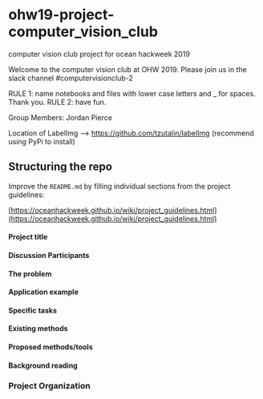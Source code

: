 # ohw19-project-computer_vision_club
computer vision club project for ocean hackweek 2019

Welcome to the computer vision club at OHW 2019. Please join us in the slack channel #computervisionclub-2

RULE 1: name notebooks and files with lower case letters and _ for spaces. Thank you.
RULE 2: have fun.

Group Members:
Jordan Pierce

Location of LabelImg --> https://github.com/tzutalin/labelImg (recommend using PyPi to install)


## Structuring the repo

Improve the `README.md` by filling individual sections from the project guidelines:

[https://oceanhackweek.github.io/wiki/project_guidelines.html](https://oceanhackweek.github.io/wiki/project_guidelines.html)

#### Project title

#### Discussion Participants

#### The problem

#### Application example

#### Specific tasks

#### Existing methods

#### Proposed methods/tools

#### Background reading

### Project Organization

